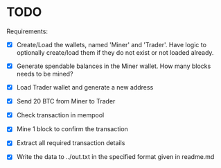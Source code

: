 # TODO

Requirements:

- [x] Create/Load the wallets, named 'Miner' and 'Trader'. Have logic to optionally create/load them if they do not exist or not loaded already.
  
- [x] Generate spendable balances in the Miner wallet. How many blocks needs to be mined?

- [x] Load Trader wallet and generate a new address

- [x] Send 20 BTC from Miner to Trader

- [x] Check transaction in mempool

- [x] Mine 1 block to confirm the transaction

- [x] Extract all required transaction details

- [x] Write the data to ../out.txt in the specified format given in readme.md
